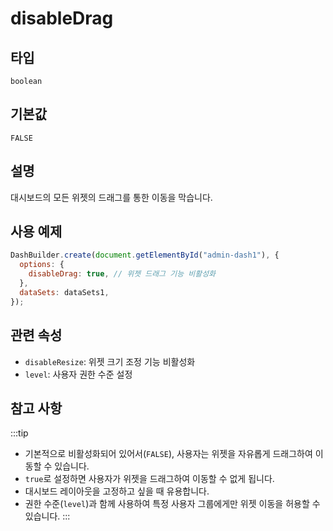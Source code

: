 # disableDrag

## 타입

`boolean`

## 기본값

`FALSE`

## 설명

대시보드의 모든 위젯의 드래그를 통한 이동을 막습니다.

## 사용 예제

```javascript
DashBuilder.create(document.getElementById("admin-dash1"), {
  options: {
    disableDrag: true, // 위젯 드래그 기능 비활성화
  },
  dataSets: dataSets1,
});
```

## 관련 속성
- `disableResize`: 위젯 크기 조정 기능 비활성화
- `level`: 사용자 권한 수준 설정


## 참고 사항
:::tip
- 기본적으로 비활성화되어 있어서(`FALSE`), 사용자는 위젯을 자유롭게 드래그하여 이동할 수 있습니다.
- `true`로 설정하면 사용자가 위젯을 드래그하여 이동할 수 없게 됩니다.
- 대시보드 레이아웃을 고정하고 싶을 때 유용합니다.
- 권한 수준(`level`)과 함께 사용하여 특정 사용자 그룹에게만 위젯 이동을 허용할 수 있습니다.
:::
